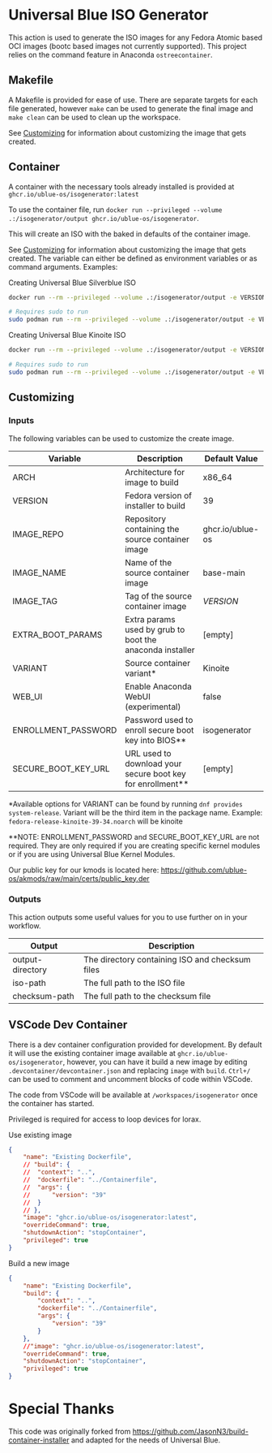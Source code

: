# Universal Blue ISO Generator
This action is used to generate the ISO images for any Fedora Atomic based OCI images (bootc based images not currently supported). This project relies on the command feature in Anaconda `ostreecontainer`.

## Makefile
A Makefile is provided for ease of use. There are separate targets for each file generated, however `make` can be used to generate the final image and `make clean` can be used to clean up the workspace.

See [Customizing](#customizing) for information about customizing the image that gets created.

## Container
A container with the necessary tools already installed is provided at `ghcr.io/ublue-os/isogenerator:latest`

To use the container file, run `docker run --privileged --volume .:/isogenerator/output ghcr.io/ublue-os/isogenerator`.

This will create an ISO with the baked in defaults of the container image.

See [Customizing](#customizing) for information about customizing the image that gets created. The variable can either be defined as environment variables or as command arguments.
Examples:

Creating Universal Blue Silverblue ISO
```bash
docker run --rm --privileged --volume .:/isogenerator/output -e VERSION=39 -e IMAGE_NAME=silverblue-main -e IMAGE_TAG=latest -e VARIANT=Silverblue ghcr.io/ublue-os/isogenerator:39
```
```bash
# Requires sudo to run
sudo podman run --rm --privileged --volume .:/isogenerator/output -e VERSION=39 -e IMAGE_NAME=silverblue-main -e IMAGE_TAG=latest -e VARIANT=Silverblue ghcr.io/ublue-os/isogenerator:39
```

Creating Universal Blue Kinoite ISO
```bash
docker run --rm --privileged --volume .:/isogenerator/output -e VERSION=39 -e IMAGE_NAME=kinoite-main -e IMAGE_TAG=latest -e VARIANT=Kinoite ghcr.io/ublue-os/isogenerator:39
```
```bash
# Requires sudo to run
sudo podman run --rm --privileged --volume .:/isogenerator/output -e VERSION=39 -e IMAGE_NAME=kinoite-main -e IMAGE_TAG=latest -e VARIANT=Kinoite ghcr.io/ublue-os/isogenerator:39
```

## Customizing

### Inputs

The following variables can be used to customize the create image.

| Variable            | Description                                                  | Default Value          |
| -----------------   | ------------------------------------------------------------ | ---------------------- |
| ARCH                | Architecture for image to build                              | x86_64                 |
| VERSION             | Fedora version of installer to build                         | 39                     |
| IMAGE_REPO          | Repository containing the source container image             | ghcr.io/ublue-os       |
| IMAGE_NAME          | Name of the source container image                           | base-main              |
| IMAGE_TAG           | Tag of the source container image                            | *VERSION*              |
| EXTRA_BOOT_PARAMS   | Extra params used by grub to boot the anaconda installer     | \[empty\]              |
| VARIANT             | Source container variant\*                                   | Kinoite                |
| WEB_UI              | Enable Anaconda WebUI (experimental)                         | false                  |
| ENROLLMENT_PASSWORD | Password used to enroll secure boot key into BIOS\*\*        | isogenerator           |
| SECURE_BOOT_KEY_URL | URL used to download your secure boot key for enrollment\*\* | \[empty\]              |

\*Available options for VARIANT can be found by running `dnf provides system-release`. Variant will be the third item in the package name. Example: `fedora-release-kinoite-39-34.noarch` will be kinoite

\*\*NOTE: ENROLLMENT_PASSWORD and SECURE_BOOT_KEY_URL are not required. They are only required if you are creating specific kernel modules or if you are using Universal Blue Kernel Modules.

Our public key for our kmods is located here: https://github.com/ublue-os/akmods/raw/main/certs/public_key.der

### Outputs

This action outputs some useful values for you to use further on in your workflow.

| Output | Description |
| ------ | ----------- |
| output-directory | The directory containing ISO and checksum files |
| iso-path | The full path to the ISO file |
| checksum-path | The full path to the checksum file |

## VSCode Dev Container
There is a dev container configuration provided for development. By default it will use the existing container image available at `ghcr.io/ublue-os/isogenerator`, however, you can have it build a new image by editing `.devcontainer/devcontainer.json` and replacing `image` with `build`. `Ctrl+/` can be used to comment and uncomment blocks of code within VSCode.

The code from VSCode will be available at `/workspaces/isogenerator` once the container has started.

Privileged is required for access to loop devices for lorax.

Use existing image
```json
{
	"name": "Existing Dockerfile",
	// "build": {
	// 	"context": "..",
	// 	"dockerfile": "../Containerfile",
	// 	"args": {
	// 		"version": "39"
	// 	}
	// },
	"image": "ghcr.io/ublue-os/isogenerator:latest",
	"overrideCommand": true,
	"shutdownAction": "stopContainer",
	"privileged": true
}
```

Build a new image
```json
{
	"name": "Existing Dockerfile",
	"build": {
		"context": "..",
		"dockerfile": "../Containerfile",
		"args": {
			"version": "39"
		}
	},
	//"image": "ghcr.io/ublue-os/isogenerator:latest",
	"overrideCommand": true,
	"shutdownAction": "stopContainer",
	"privileged": true
}
```

# Special Thanks
This code was originally forked from https://github.com/JasonN3/build-container-installer and adapted for the needs of Universal Blue.
